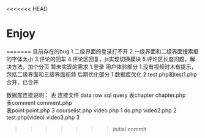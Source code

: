 <<<<<<< HEAD
# Enjoy
=======
目前存在的bug
	1.二级界面的登录打不开
	2.一级界面和二级界面搜索框的字体太小
	3.评论的回车
	4.评论区回复，js实现切换模块
	5.评论区长度问题，解决方法，加个分页
暂未实现的需求
	1.登录
用户体验部分
	1.没有视频时木有提示，包括二级界面和三级界面视频
后期优化部分
	1.数据库优化
	2.test.php和test1.php合并，已合并






数据库连接说明：
	表 				连接文件			data  		row			sql			query
表chapter      		chapter.php  		
表comment	   		comment.php  	
表point		   		point.php 		3
courselist.php	    video.php 		1
do.php 		   		video2.php      2
test.php(video)		video3.php 		3
>>>>>>> initial commit
